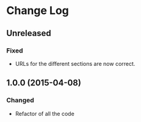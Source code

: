 # Change Log

## Unreleased
### Fixed
- URLs for the different sections are now correct.

## 1.0.0 (2015-04-08)
### Changed
- Refactor of all the code
